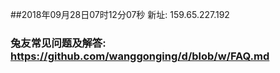 ##2018年09月28日07时12分07秒 新址: 159.65.227.192
### 兔友常见问题及解答: https://github.com/wanggonging/d/blob/w/FAQ.md

